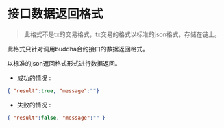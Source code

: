 # 接口数据返回格式

> 此格式不是tx的交易格式，tx交易的格式以标准的json格式，存储在链上。

此格式只针对调用buddha合约接口的数据返回格式。

以标准的json返回格式形式进行数据返回。

- 成功的情况 :

```json
{ "result":true, "message":""}
```

- 失败的情况 :

```json
{ "result":false, "message":"" }
```
